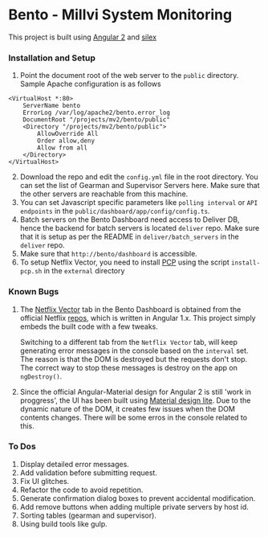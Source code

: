 # Bento - Millvi System Monitoring

This project is built using [Angular 2](https://angular.io/) and [silex](http://silex.sensiolabs.org/)

### Installation and Setup

1. Point the document root of the web server to the `public` directory. Sample Apache configuration is as follows
```
<VirtualHost *:80>
    ServerName bento
    ErrorLog /var/log/apache2/bento.error_log
    DocumentRoot "/projects/mv2/bento/public"
    <Directory "/projects/mv2/bento/public">
        AllowOverride All
        Order allow,deny
        Allow from all
    </Directory>
</VirtualHost>

```
    
2. Download the repo and edit the `config.yml` file in the root directory. You can set the list of Gearman and Supervisor Servers here. Make sure that the other servers are reachable from this machine.
3. You can set Javascript specific parameters like `polling interval` or `API endpoints` in the `public/dashboard/app/config/config.ts`.
4. Batch servers on the Bento Dashboard need access to Deliver DB, hence the backend for batch servers is located `deliver` repo. Make sure that it is setup as per the README in `deliver/batch_servers` in the `deliver` repo.
5. Make sure that `http://bento/dashboard` is accessible.
6. To setup Netflix Vector, you need to install [PCP](http://pcp.io/) using the script `install-pcp.sh` in the `external` directory

### Known Bugs

1. The [Netflix Vector](https://github.com/Netflix/vector) tab in the Bento Dashboard is obtained from the official Netflix [repos](https://github.com/Netflix), which is written in Angular 1.x. This project simply embeds the built code with a few tweaks.

    Switching to a different tab from the `Netflix Vector` tab, will keep generating error messages in the console based on the `interval` set. The reason is that the DOM is destroyed but the requests don't stop. The correct way to stop these messages is destroy on the app on `ngDestroy()`.

2.  Since the official Angular-Material design for Angular 2 is still 'work in proggress', the UI has been built using [Material design lite](http://www.getmdl.io/). Due to the dynamic nature of the DOM, it creates few issues when the DOM contents changes. There will be some erros in the console related to this.


### To Dos

1. Display detailed error messages.
2. Add validation before submitting request.
3. Fix UI glitches.
4. Refactor the code to avoid repetition.
5. Generate confirmation dialog boxes to prevent accidental modification.
6. Add remove buttons when adding multiple private servers by host id.
7. Sorting tables (gearman and supervisor).
8. Using build tools like gulp.





